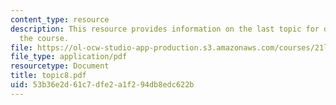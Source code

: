 ```yaml
---
content_type: resource
description: This resource provides information on the last topic for discussion for
  the course.
file: https://ol-ocw-studio-app-production.s3.amazonaws.com/courses/21l-004-major-poets-fall-2001/53b36e2d61c7dfe2a1f294db8edc622b_topic8.pdf
file_type: application/pdf
resourcetype: Document
title: topic8.pdf
uid: 53b36e2d-61c7-dfe2-a1f2-94db8edc622b
---
```

